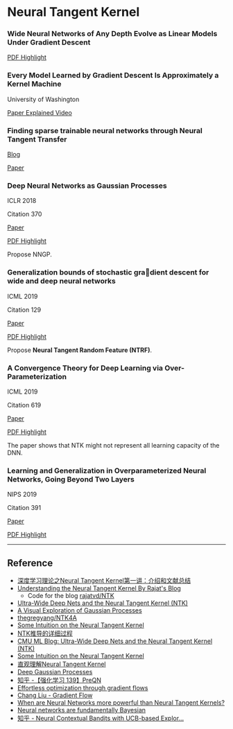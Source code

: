 # Neural Tangent Kernel

### Wide Neural Networks of Any Depth Evolve as Linear Models Under Gradient Descent

[PDF Highlight](./Wide%20Neural%20Networks%20of%20Any%20Depth%20Evolve%20as.pdf)

### Every Model Learned by Gradient Descent Is Approximately a Kernel Machine

University of Washington

[Paper Explained Video](https://www.youtube.com/watch?v=ahRPdiCop3E)

### Finding sparse trainable neural networks through Neural Tangent Transfer

[Blog](https://zenkelab.org/2020/06/paper-finding-sparse-trainable-neural-networks-through-neural-tangent-transfer/)

[Paper](https://arxiv.org/abs/2006.08228)

### Deep Neural Networks as Gaussian Processes

ICLR 2018

Citation 370

[Paper](https://arxiv.org/abs/1711.00165)

[PDF Highlight](./DEEP%20NEURAL%20NETWORKS%20AS%20GAUSSIAN%20PROCESSES.pdf)

Propose NNGP.

### Generalization bounds of stochastic gradient descent for wide and deep neural networks

ICML 2019

Citation 129

[Paper](http://proceedings.mlr.press/v97/allen-zhu19a.html)

[PDF Highlight](./stochastic_gradient/Generalization%20bounds%20of%20stochastic%20gradient%20descent%20for%20wide%20and%20deep%20neural%20networks..pdf)

Propose **Neural Tangent Random Feature (NTRF)**.


### A Convergence Theory for Deep Learning via Over-Parameterization

ICML 2019

Citation 619

[Paper](http://proceedings.mlr.press/v97/allen-zhu19a.html)

[PDF Highlight](./A%20Convergence%20Theory%20for%20Deep%20Learning%20via%20Over-Parameterization.pdf)

The paper shows that NTK might not represent all learning capacity of the DNN.

### Learning and Generalization in Overparameterized Neural Networks, Going Beyond Two Layers

NIPS 2019

Citation 391

[Paper](https://proceedings.neurips.cc/paper/2019/hash/62dad6e273d32235ae02b7d321578ee8-Abstract.html)

[PDF Highlight](./Learning%20and%20Generalization%20in%20Overparameterized%20Neural%20Networks,%20Going%20Beyond%20Two%20Layers.pdf)

---

## Reference
- [深度学习理论之Neural Tangent Kernel第一讲：介绍和文献总结](https://zhuanlan.zhihu.com/p/105871604)
- [Understanding the Neural Tangent Kernel By Rajat's Blog](https://rajatvd.github.io/NTK/)
  - Code for the blog [rajatvd/NTK](https://github.com/rajatvd/NTK)
- [Ultra-Wide Deep Nets and the Neural Tangent Kernel (NTK)](https://blog.ml.cmu.edu/2019/10/03/ultra-wide-deep-nets-and-the-neural-tangent-kernel-ntk/)
- [A Visual Exploration of Gaussian Processes](https://distill.pub/2019/visual-exploration-gaussian-processes/#GaussianProcesses)
- [thegregyang/NTK4A](https://github.com/thegregyang/NTK4A)
- [Some Intuition on the Neural Tangent Kernel](https://www.inference.vc/neural-tangent-kernels-some-intuition-for-kernel-gradient-descent/)
- [NTK推导的详细过程](https://zhuanlan.zhihu.com/p/166158072)
- [CMU ML Blog: Ultra-Wide Deep Nets and the Neural Tangent Kernel (NTK)](https://blog.ml.cmu.edu/2019/10/03/ultra-wide-deep-nets-and-the-neural-tangent-kernel-ntk/)
- [Some Intuition on the Neural Tangent Kernel](https://www.inference.vc/neural-tangent-kernels-some-intuition-for-kernel-gradient-descent/)
- [直观理解Neural Tangent Kernel](https://zhuanlan.zhihu.com/p/339971642)
- [Deep Gaussian Processes](http://inverseprobability.com/talks/notes/deep-gaussian-processes.html)
- [知乎 -【强化学习 139】PreQN](https://zhuanlan.zhihu.com/p/162496935)
- [Effortless optimization through gradient flows](https://francisbach.com/gradient-flows/)
- [Chang Liu - Gradient Flow](http://ml.cs.tsinghua.edu.cn/~changliu/static/Gradient-Flow.pdf)
- [When are Neural Networks more powerful than Neural Tangent Kernels?](https://blog.einstein.ai/beyond-ntk/)
- [Neural networks are fundamentally Bayesian](https://towardsdatascience.com/neural-networks-are-fundamentally-bayesian-bee9a172fad8)
- [知乎 - Neural Contextual Bandits with UCB-based Explor...](https://zhuanlan.zhihu.com/p/262608477)